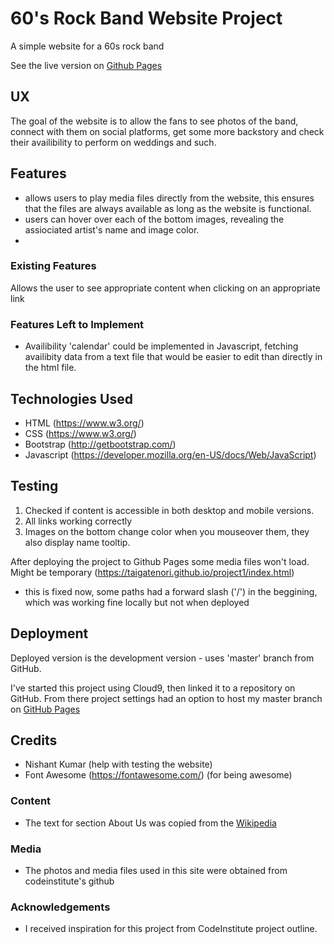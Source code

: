 # 60's Rock Band Website Project

A simple website for a 60s rock band

See the live version on [Github Pages](https://taigatenori.github.io/project1/index.html)
 
## UX

The goal of the website is to allow the fans to see photos of the band, connect with them on social platforms, get some more backstory and check their availibility to perform on weddings and such.

## Features

- allows users to play media files directly from the website, this ensures that the files are always available as long as the website is functional.
- users can hover over each of the bottom images, revealing the assiociated artist's name and image color.
- 
 
### Existing Features

Allows the user to see appropriate content when clicking on an appropriate link

### Features Left to Implement
- Availibility 'calendar' could be implemented in Javascript, fetching availibity data from a text file that would be easier to edit than directly in the html file.

## Technologies Used

- HTML (https://www.w3.org/)
- CSS (https://www.w3.org/)
- Bootstrap (http://getbootstrap.com/)
- Javascript (https://developer.mozilla.org/en-US/docs/Web/JavaScript)



## Testing

1. Checked if content is accessible in both desktop and mobile versions.
2. All links working correctly
3. Images on the bottom change color when you mouseover them, they also display name tooltip.

After deploying the project to Github Pages some media files won't load. Might be temporary (https://taigatenori.github.io/project1/index.html)
- this is fixed now, some paths had a forward slash ('/') in the beggining, which was working fine locally but not when deployed

## Deployment

Deployed version is the development version - uses 'master' branch from GitHub.

I've started this project using Cloud9, then linked it to a repository on GitHub. From there project settings had an option to host my master branch on [GitHub Pages](https://taigatenori.github.io/project1/index.html)


## Credits
- Nishant Kumar (help with testing the website)
- Font Awesome (https://fontawesome.com/) (for being awesome)

### Content
- The text for section About Us was copied from the [Wikipedia](https://en.wikipedia.org/wiki/The_Monkees)

### Media
- The photos and media files used in this site were obtained from codeinstitute's github

### Acknowledgements

- I received inspiration for this project from CodeInstitute project outline.